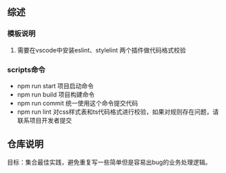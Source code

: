 ## 综述

### 模板说明
1. 需要在vscode中安装eslint、stylelint 两个插件做代码格式校验

### scripts命令

* npm run start 项目启动命令
* npm run build 项目构建命令
* npm run commit 统一使用这个命令提交代码
* npm run lint 对css样式表和ts代码格式进行校验，如果对规则存在问题，请联系项目开发者提交

## 仓库说明

目标：集合最佳实践，避免重复写一些简单但是容易出bug的业务处理逻辑。